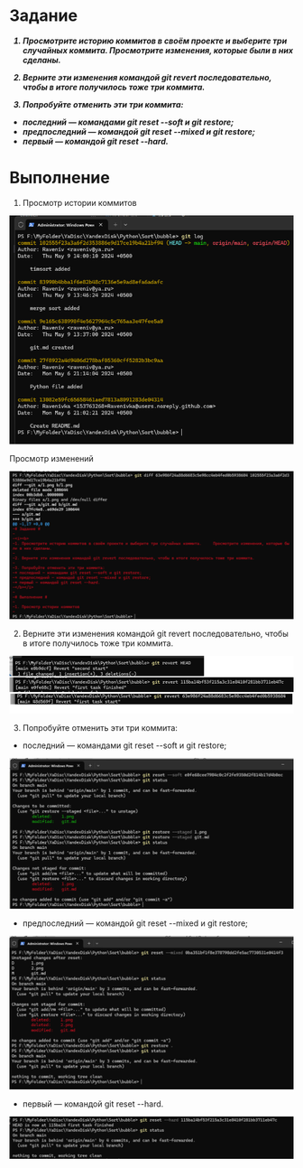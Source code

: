 # Задание #

<i><b>
1. Просмотрите историю коммитов в своём проекте и выберите три случайных коммита.     Просмотрите изменения, которые были в них сделаны.

2. Верните эти изменения командой git revert последовательно, чтобы в итоге получилось тоже три коммита.

3. Попробуйте отменить эти три коммита:
* последний — командами git reset --soft и git restore;
* предпоследний — командой git reset --mixed и git restore;
* первый — командой git reset --hard. 
</b></i>

# Выполнение #

1. Просмотр истории коммитов

![img](1.png)

Просмотр изменений

![img](2.png)

2. Верните эти изменения командой git revert последовательно, чтобы в итоге получилось тоже три коммита.

![img](3.png)

3. Попробуйте отменить эти три коммита:
* последний — командами git reset --soft и git restore;

![img](4.png)

* предпоследний — командой git reset --mixed и git restore;

![img](5.png)

* первый — командой git reset --hard.

![img](6.png)